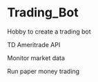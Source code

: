 # Trading_Bot

Hobby to create a trading bot

TD Ameritrade API

Monitor market data

Run paper money trading